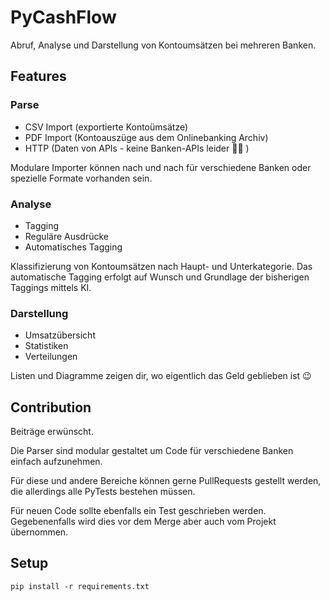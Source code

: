 # PyCashFlow

Abruf, Analyse und Darstellung von Kontoumsätzen bei mehreren Banken.

## Features

### Parse

- CSV Import (exportierte Kontoümsätze)
- PDF Import (Kontoauszüge aus dem Onlinebanking Archiv)
- HTTP (Daten von APIs - keine Banken-APIs leider :man_shrugging: )

Modulare Importer können nach und nach für verschiedene Banken oder spezielle Formate vorhanden sein.

### Analyse

- Tagging
- Reguläre Ausdrücke
- Automatisches Tagging

Klassifizierung von Kontoumsätzen nach Haupt- und Unterkategorie. Das automatische Tagging erfolgt auf Wunsch und Grundlage der bisherigen Taggings mittels KI.

### Darstellung

- Umsatzübersicht
- Statistiken
- Verteilungen

Listen und Diagramme zeigen dir, wo eigentlich das Geld geblieben ist :wink:

## Contribution

Beiträge erwünscht.

Die Parser sind modular gestaltet um Code für verschiedene Banken einfach aufzunehmen.

Für diese und andere Bereiche können gerne PullRequests gestellt werden, die allerdings alle PyTests bestehen müssen.

Für neuen Code sollte ebenfalls ein Test geschrieben werden. Gegebenenfalls wird dies vor dem Merge aber auch vom Projekt übernommen.

## Setup

```
pip install -r requirements.txt
```